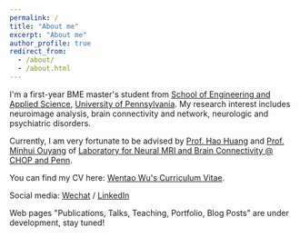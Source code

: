 ```yaml
---
permalink: /
title: "About me"
excerpt: "About me"
author_profile: true
redirect_from: 
  - /about/
  - /about.html
---
```


I'm a first-year BME master's student from [School of Engineering and Applied Science](https://www.seas.upenn.edu/), [University of Pennsylvania](https://www.upenn.edu/). My research interest includes neuroimage analysis, brain connectivity and network, neurologic and psychiatric disorders.

Currently, I am very fortunate to be advised by [Prof. Hao Huang](https://www.med.upenn.edu/apps/faculty/index.php/g275/p8837947) and [Prof. Minhui Ouyang](https://www.med.upenn.edu/apps/faculty/index.php/g275/p8844108) of [Laboratory for Neural MRI and Brain Connectivity @ CHOP and Penn](https://www.med.upenn.edu/huanglab/).

You can find my CV here: [Wentao Wu's Curriculum Vitae](../assets/Curriculum_Vitae.pdf).

Social media: [Wechat](../images/wechat.png) / [LinkedIn](http://www.linkedin.com/in/wentao-wu-19125826b)

Web pages "Publications, Talks, Teaching, Portfolio, Blog Posts" are under development, stay tuned!
